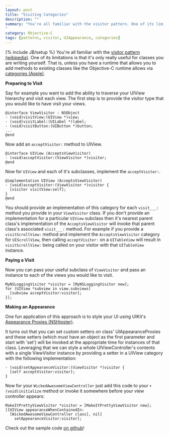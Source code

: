 ```yaml
---
layout: post
title: "Visiting Categories"
description: ""
summary: "You're all familiar with the visitor pattern. One of its limitations is that it's only really useful for classes you are writing yourself. That is, unless you have a runtime that allows you to add methods to existing classes like the Objective-C runtime allows via categories.
"
category: Objective-C
tags: [patterns, visitor, UIAppearance, categories]
---
```

{% include JB/setup %}
You're all familiar with the [visitor pattern (wikipedia)](http://en.wikipedia.org/wiki/Visitor_pattern). One of its limitations is that it's only really useful for classes you are writing yourself. That is, unless you have a runtime that allows you to add methods to existing classes like the Objective-C runtime allows via [categories (Apple)](http://developer.apple.com/library/ios/#documentation/cocoa/conceptual/ProgrammingWithObjectiveC/CustomizingExistingClasses/CustomizingExistingClasses.html).


**Preparing to Visit**

Say for example you want to add the ability to traverse your UIView hierarchy and visit each view. The first step is to provide the visitor type that you would like to have visit your views.

    @interface ViewVisitor : NSObject
    - (void)visitView:(UIView *)view;
    - (void)visitLabel:(UILabel *)label;
    - (void)visitButton:(UIButton *)button;
    ...
    @end

Now add an `acceptVisitor:` method to UIView.

    @interface UIView (AcceptsViewVisitor)
    - (void)acceptVisitor:(ViewVisitor *)visitor;
    @end

Now for `UIView` and each of it's subclasses, implement the `acceptVisitor:`.

    @implementation UIView (AcceptsViewVisitor)
    - (void)acceptVisitor:(ViewVisitor *)visitor {
      [visitor visitView:self];
    }
    @end

You should provide an implementation of this category for each `visit___:` method you provide in your `ViewVisitor` class. If you don't provide an implementation for a particular `UIView` subclass then it's nearest parent class's implementation of the `AcceptsViewVisitor` will invoke that parent class's associated `visit___:` method. For example if you provide a `visitScrollView:` method and implement the `AcceptsViewVisitor` category for `UIScrollView`, then calling `acceptVisitor:` on a `UITableView` will result in `visitScrollView:` being called on your visitor with that `UITableView` instance.


**Paying a Visit**

Now you can pass your useful subclass of `ViewVisitor` and pass an instance to each of the views you would like to visit.

    MyNSLoggingVisitor *visitor = [MyNSLoggingVisitor new];
    for (UIView *subview in view.subviews)
      [subview acceptVisitor:visitor];
    }];


**Making an Appearance**

One fun application of this approach is to style your UI using UIKit's [Appearance Proxies (NSHipster)](http://nshipster.com/uiappearance/).

It turns out that you can set custom setters on class' UIAppearanceProxies and these setters (which must have an object as the first parameter and start with 'set') will be invoked at the appropriate time for instances of that class. Leveraging that we can style a whole UIViewController's contents with a single ViewVisitor instance by providing a setter in a UIView category with the following implementation:

    - (void)setAppearanceVisitor:(ViewVisitor *)visitor {
      [self acceptVisitor:visitor];
    }

Now for your `WickedAwesomeViewController` just add this code to your `+ (void)initialize` method or invoke it somewhere before your view controller appears:

    MakeItPrettyViewVisitor *visitor = [MakeItPrettyViewVisitor new];
    [[UIView appearanceWhenContainedIn:
      [WickedAwesomeViewController class], nil]
        setAppearanceVisitor:visitor];

Check out the sample code [on github](https://github.com/derrh/VisitingCategories)!


